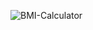 ![BMI-Calculator](https://github.com/user-attachments/assets/6d29dda4-ce69-416e-82eb-6ae3caa6eee6)


